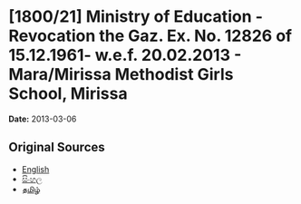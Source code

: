 # [1800/21] Ministry of Education - Revocation the Gaz. Ex. No. 12826 of 15.12.1961- w.e.f. 20.02.2013 - Mara/Mirissa Methodist Girls School, Mirissa

**Date:** 2013-03-06

## Original Sources

- [English](https://documents.gov.lk/view/extra-gazettes/2013/3/1800-21_E.pdf)
- [සිංහල](https://documents.gov.lk/view/extra-gazettes/2013/3/1800-21_S.pdf)
- [தமிழ்](https://documents.gov.lk/view/extra-gazettes/2013/3/1800-21_T.pdf)
